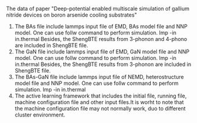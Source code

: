 The data of paper "Deep-potential enabled multiscale simulation of gallium nitride devices on boron arsenide cooling substrates"
1. The BAs file include lammps input file of EMD, BAs model file and NNP model. One can use follw command to perform simulation.
                                                            lmp -in in.thermal
   Besides, the  ShengBTE results from 3-phonon and 4-phono are included in ShengBTE file.
2. The GaN file include lammps input file of EMD, GaN model file and NNP model. One can use follw command to perform simulation.
                                                            lmp -in in.thermal
   Besides, the  ShengBTE results from 3-phonon are included in ShengBTE file.
3. The BAs-GaN file include lammps input file of NEMD, heterostructure model file and NNP model. One can use follw command to perform simulation.
                                                            lmp -in in.thermal
4. The active learning framework that includes the initial file, running file, machine configuration file and other input files.It is worht to note that the  machine      configuration file may not normally work, duo to different cluster environment. 
